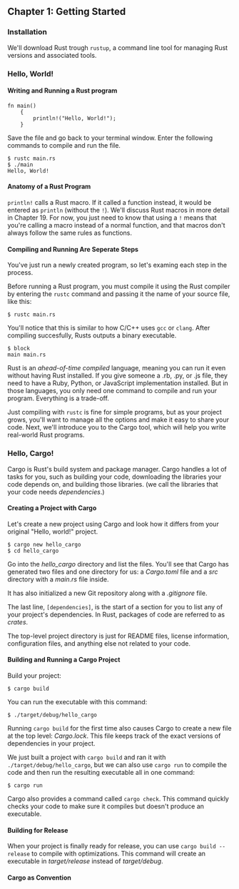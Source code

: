 ## Chapter 1: Getting Started

### Installation

We'll download Rust trough `rustup`, a command line tool for managing Rust versions and associated tools. 

### Hello, World!

#### Writing and Running a Rust program

```
fn main()
    {
        println!("Hello, World!");
    }
```

Save the file and go back to your terminal window. Enter the following commands to compile and run the file.

```
$ rustc main.rs
$ ./main
Hello, World!
```

#### Anatomy of a Rust Program

`println!` calls a Rust macro. If it called a function instead, it would be entered as `println` (without the `!`). We'll discuss Rust macros in more detail in Chapter 19. For now, you just need to know that using a `!` means that you're calling a macro instead of a normal function, and that macros don't always follow the same rules as functions. 

#### Compiling and Running Are Seperate Steps

You've just run a newly created program, so let's examing each step in the process. 

Before running a Rust program, you must compile it using the Rust compiler by entering the `rustc` command and passing it the name of your source file, like this:

```
$ rustc main.rs
```

You'll notice that this is similar to how C/C++ uses `gcc` or `clang`. After compiling succesfully, Rusts outputs a binary executable. 

```
$ block
main main.rs
```

Rust is an _ahead-of-time compiled_ language, meaning you can run it even without having Rust installed. If you give someone a .rb, .py, or .js file, they need to have a Ruby, Python, or JavaScript implementation installed. But in those languages, you only need one command to compile and run your program. Everything is a trade-off. 

Just compiling with `rustc` is fine for simple programs, but as your project grows, you'll want to manage all the options and make it easy to share your code. Next, we'll introduce you to the Cargo tool, which will help you write real-world Rust programs. 

### Hello, Cargo!

Cargo is Rust's build system and package manager. Cargo handles a lot of tasks for you, such as building your code, downloading the libraries your code depends on, and building those libraries. (we call the libraries that your code needs _dependencies_.)

#### Creating a Project with Cargo

Let's create a new project using Cargo and look how it differs from your original "Hello, world!" project. 

```
$ cargo new hello_cargo
$ cd hello_cargo
```

Go into the _hello_cargo_ directory and list the files. You'll see that Cargo has generated two files and one directory for us: a _Cargo.toml_ file and a _src_ directory with a _main.rs_ file inside.

It has also initialized a new Git repository along with a _.gitignore_ file. 

The last line, `[dependencies]`, is the start of a section for you to list any of your project's dependencies. In Rust, packages of code are referred to as _crates_.

The top-level project directory is just for README files, license information, configuration files, and anything else not related to your code. 

#### Building and Running a Cargo Project

Build your project:

```
$ cargo build
```

You can run the executable with this command:

```
$ ./target/debug/hello_cargo
```

Running `cargo build` for the first time also causes Cargo to create a new file at the top level: _Cargo.lock_. This file keeps track of the exact versions of dependencies in your project. 

We just built a project with `cargo build` and ran it with `./target/debug/hello_cargo`, but we can also use `cargo run` to compile the code and then run the resulting executable all in one command:

```
$ cargo run
```

Cargo also provides a command called `cargo check`. This command quickly checks your code to make sure it compiles but doesn't produce an executable.

#### Building for Release

When your project is finally ready for release, you can use `cargo build --release` to compile with optimizations. This command will create an executable in _target/release_ instead of _target/debug_. 

#### Cargo as Convention

